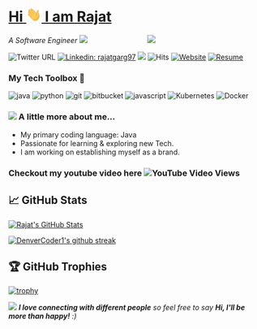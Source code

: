 # [Hi <img src="https://raw.githubusercontent.com/ABSphreak/ABSphreak/master/gifs/Hi.gif" width="30px"> I am Rajat](http://rajatgarg.tech/)

<img align='right' src="https://media.giphy.com/media/M9gbBd9nbDrOTu1Mqx/giphy.gif" width="230">

<p><em>A Software Engineer <img src="https://media.giphy.com/media/WUlplcMpOCEmTGBtBW/giphy.gif" width="30"> 
</em></p>

![Twitter URL](https://img.shields.io/twitter/url?label=neorajat97&style=social&url=https%3A%2F%2Ftwitter.com%2Fneorajat97)
[![Linkedin: rajatgarg97](https://img.shields.io/badge/-rajatgarg97-blue?style=flat-square&logo=Linkedin&logoColor=white&link=https://www.linkedin.com/in/rajatgarg97/)](https://www.linkedin.com/in/rajatgarg97/)
![](https://img.shields.io/github/followers/RajatGarg97?label=Follow&style=social)
![Hits](https://visitor-badge.glitch.me/badge?page_id=RajatGarg97.visitor-badge)
[![Website](https://img.shields.io/badge/rajatgarg.tech--green?style=social&logo=google%20chrome)](http://rajatgarg.tech/)
[![Resume](https://img.shields.io/badge/resume--green?style=social&logo=read-the-docs)](https://drive.google.com/file/d/1tyAMU854Hs3zaFMv746Su3YBkyuDsm0E/view?usp=sharing)

### My Tech Toolbox 🧰

<p align="left">
<img src="https://cdn.jsdelivr.net/npm/programming-languages-logos@0.0.3/src/java/java_512x512.png" alt= "java" width="40" height="40"/>

<img src="https://cdn.jsdelivr.net/npm/programming-languages-logos@0.0.3/src/python/python_512x512.png" alt="python" width="40" height="40"/>

<img src="https://www.vectorlogo.zone/logos/git-scm/git-scm-icon.svg" alt="git" width="40" height="40"/>

<img src="https://cdn.cdnlogo.com/logos/b/89/bitbucket-blue.svg" alt="bitbucket" width="40" height="40"/>

<img src="https://cdn.jsdelivr.net/npm/programming-languages-logos@0.0.3/src/javascript/javascript_512x512.png" alt="javascript" width="40" height="40"/>

<!-- <div title="NodeJS"> -->
<!-- Nodejs -->
<!-- </div> -->

<img src="https://cdnjs.cloudflare.com/ajax/libs/patternfly/4.0.0-rc.1/img/kubernetes-Logo.svg" alt="Kubernetes" width="40" height="40"/>

<img src="https://cdn3.iconfinder.com/data/icons/logos-and-brands-adobe/512/97_Docker-512.png" alt="Docker" width="40" height="40"/>

</p>

### <img src="https://media.giphy.com/media/VgCDAzcKvsR6OM0uWg/giphy.gif" width="50"> A little more about me...

- My primary coding language: Java
- Passionate for learning & exploring new Tech.
- I am working on establishing myself as a brand.

### Checkout my youtube video here ![YouTube Video Views](https://img.shields.io/youtube/views/AkY2TpvDGUo?label=Invisibility%20Cloak&style=social)

## &#x1f4c8; GitHub Stats

<a href="https://github.com/RajatGarg97/RajatGarg97">
  <img align="center" src="https://github-readme-stats.vercel.app/api?username=RajatGarg97&show_icons=true&line_height=27&count_private=true&title_color=6aa6f8&text_color=8a919a&icon_color=6aa6f8&bg_color=0e1116" alt="Rajat's GitHub Stats" />
</a>

[![DenverCoder1's github streak](https://github-readme-streak-stats.herokuapp.com/?user=RajatGarg97&theme=blue-green)](https://github.com/RajatGarg97/RajatGarg97)

## 🏆 GitHub Trophies

[![trophy](https://github-profile-trophy.vercel.app/?username=RajatGarg97&row=1)](https://github.com/ryo-ma/github-profile-trophy)

<img src="https://media.giphy.com/media/LnQjpWaON8nhr21vNW/giphy.gif" width="60"> <em><b>I love connecting with different people</b> so feel free to say <b>Hi, I'll be more than happy!</b> :)</em>

